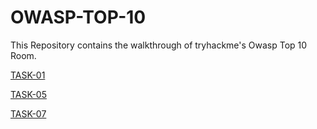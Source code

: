 # OWASP-TOP-10
This Repository contains the walkthrough of tryhackme's Owasp Top 10 Room.

[TASK-01](https://github.com/effaaykhan/OWASP-TOP-10/blob/main/Task-1%3A%20Introduction)


[TASK-05](https://github.com/effaaykhan/OWASP-TOP-10/blob/main/Task-5%20COMMAND%20INJECTION)


[TASK-07](https://github.com/effaaykhan/OWASP-TOP-10/blob/main/TASK-7%3A%20Broken%20Authentication)
